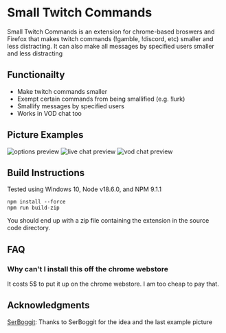 
# Small Twitch Commands

Small Twitch Commands is an extension for chrome-based broswers and Firefox that makes twitch commands (!gamble, !discord, etc) smaller and less distracting.
It can also make all messages by specified users smaller and less distracting

## Functionailty

* Make twitch commands smaller
* Exempt certain commands from being smallified (e.g. !lurk)
* Smallify messages by specified users
* Works in VOD chat too

## Picture Examples

![options preview](https://imgur.com/JaXsaK2.png)
![live chat preview](https://imgur.com/Du8A5j4.png)
![vod chat preview](https://imgur.com/JND8Xmh.png)

## Build Instructions 

Tested using Windows 10, Node v18.6.0, and NPM 9.1.1

```Shell
npm install --force
npm run build-zip
```

You should end up with a zip file containing the extension in the source code directory.


## FAQ

### Why can't I install this off the chrome webstore
It costs 5$ to put it up on the chrome webstore. I am too cheap to pay that. 


## Acknowledgments 

[SerBoggit](https://www.twitch.tv/serboggit): Thanks to SerBoggit for the idea and the last example picture
